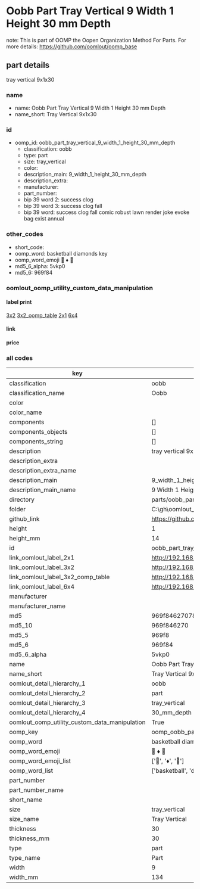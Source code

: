 # Oobb Part Tray Vertical 9 Width 1 Height 30 mm Depth  

note: This is part of OOMP the Oopen Organization Method For Parts. For more details: https://github.com/oomlout/oomp_base

##  part details
  



tray vertical 9x1x30



### name
* name: Oobb Part Tray Vertical 9 Width 1 Height 30 mm Depth
* name_short: Tray Vertical 9x1x30 
### id
* oomp_id: oobb_part_tray_vertical_9_width_1_height_30_mm_depth
  * classification: oobb
  * type: part
  * size: tray_vertical
  * color: 
  * description_main: 9_width_1_height_30_mm_depth
  * description_extra: 
  * manufacturer: 
  * part_number: 
  * bip 39 word 2: success clog
  * bip 39 word 3: success clog fall
  * bip 39 word: success clog fall comic robust lawn render joke evoke bag exist annual

### other_codes
* short_code: 
* oomp_word: basketball diamonds key
* oomp_word_emoji :basketball: :diamonds: :key:
* md5_6_alpha: 5vkp0
* md5_6: 969f84






### oomlout_oomp_utility_custom_data_manipulation
#### label print
[3x2](http://192.168.1.245:1112/?label=oomp%205vkp0)
[3x2_oomp_table](http://192.168.1.108:1112/?label=oomp%205vkp0)
[2x1](http://192.168.1.242:1112/?label=oomp%205vkp0)
[6x4](http://192.168.1.55:1112/?label=oomp%205vkp0)    

#### link

                              

#### price







### all codes 
| key | value |  
| --- | --- |  
| classification | oobb |  
| classification_name | Oobb |  
| color |  |  
| color_name |  |  
| components | [] |  
| components_objects | [] |  
| components_string | [] |  
| description | tray vertical 9x1x30 |  
| description_extra |  |  
| description_extra_name |  |  
| description_main | 9_width_1_height_30_mm_depth |  
| description_main_name | 9 Width 1 Height 30 mm Depth |  
| directory | parts/oobb_part_tray_vertical_9_width_1_height_30_mm_depth |  
| folder | C:\gh\oomlout_oobb_version_4_generated_parts\parts\oobb_part_tray_vertical_9_width_1_height_30_mm_depth |  
| github_link | https://github.com/oomlout/oomlout_oomp_part_src/tree/main/parts/oobb_part_tray_vertical_9_width_1_height_30_mm_depth |  
| height | 1 |  
| height_mm | 14 |  
| id | oobb_part_tray_vertical_9_width_1_height_30_mm_depth |  
| link_oomlout_label_2x1 | http://192.168.1.242:1112/?label=oomp%205vkp0 |  
| link_oomlout_label_3x2 | http://192.168.1.245:1112/?label=oomp%205vkp0 |  
| link_oomlout_label_3x2_oomp_table | http://192.168.1.108:1112/?label=oomp%205vkp0 |  
| link_oomlout_label_6x4 | http://192.168.1.55:1112/?label=oomp%205vkp0 |  
| manufacturer |  |  
| manufacturer_name |  |  
| md5 | 969f8462707856c1f85da2e4a44ae6c2 |  
| md5_10 | 969f846270 |  
| md5_5 | 969f8 |  
| md5_6 | 969f84 |  
| md5_6_alpha | 5vkp0 |  
| name | Oobb Part Tray Vertical 9 Width 1 Height 30 mm Depth |  
| name_short | Tray Vertical 9x1x30  |  
| oomlout_detail_hierarchy_1 | oobb |  
| oomlout_detail_hierarchy_2 | part |  
| oomlout_detail_hierarchy_3 | tray_vertical |  
| oomlout_detail_hierarchy_4 | 30_mm_depth |  
| oomlout_oomp_utility_custom_data_manipulation | True |  
| oomp_key | oomp_oobb_part_tray_vertical_9_width_1_height_30_mm_depth |  
| oomp_word | basketball diamonds key |  
| oomp_word_emoji | :basketball: :diamonds: :key: |  
| oomp_word_emoji_list | [':basketball:', ':diamonds:', ':key:'] |  
| oomp_word_list | ['basketball', 'diamonds', 'key'] |  
| part_number |  |  
| part_number_name |  |  
| short_name |  |  
| size | tray_vertical |  
| size_name | Tray Vertical |  
| thickness | 30 |  
| thickness_mm | 30 |  
| type | part |  
| type_name | Part |  
| width | 9 |  
| width_mm | 134 |  
